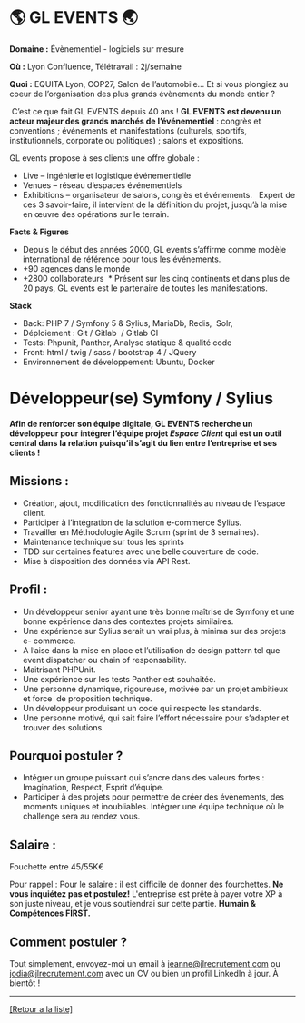 # 🌎 GL EVENTS 🌏

**Domaine :** Évènementiel - logiciels sur mesure

**Où :** Lyon Confluence, Télétravail : 2j/semaine

**Quoi :** EQUITA Lyon, COP27, Salon de l’automobile… Et si vous plongiez au coeur de l’organisation des plus grands évènements du monde entier ? 

 C’est ce que fait GL EVENTS depuis 40 ans ! **GL EVENTS est devenu un acteur majeur des grands marchés de l’événementiel** : congrès et conventions ; événements et manifestations (culturels, sportifs, institutionnels, corporate ou politiques) ; salons et expositions. 

GL events propose à ses clients une offre globale :  
* Live – ingénierie et logistique événementielle 
* Venues – réseau d’espaces événementiels 
* Exhibitions – organisateur de salons, congrès et événements.   Expert de ces 3 savoir-faire, il intervient de la définition du projet, jusqu’à la mise en œuvre des opérations sur le terrain.

**Facts & Figures**

* Depuis le début des années 2000, GL events s’affirme comme modèle international de référence pour tous les événements.
* +90 agences dans le monde 
* +2800 collaborateurs  * Présent sur les cinq continents et dans plus de 20 pays, GL events est le partenaire de toutes les manifestations.

**Stack**

* Back: PHP 7 / Symfony 5 & Sylius, MariaDb, Redis,  Solr,  
* Déploiement : Git / Gitlab  / Gitlab CI  
* Tests: Phpunit, Panther, Analyse statique & qualité code  
* Front: html / twig / sass / bootstrap 4 / JQuery  
* Environnement de développement: Ubuntu, Docker  

# Développeur(se) Symfony / Sylius   

**Afin de renforcer son équipe digitale, GL EVENTS recherche un développeur pour intégrer l’équipe projet *Espace Client* qui est un outil central dans la relation puisqu’il s’agit du lien entre l’entreprise et ses clients !**

## Missions :

* Création, ajout, modification des fonctionnalités au niveau de l’espace client.
* Participer à l’intégration de la solution e-commerce Sylius.
* Travailler en Méthodologie Agile Scrum (sprint de 3 semaines). 
* Maintenance technique sur tous les sprints 
* TDD sur certaines features avec une belle couverture de code.  
* Mise à disposition des données via API Rest. 

## Profil :

* Un développeur senior ayant une très bonne maîtrise de Symfony et une bonne expérience dans des contextes projets similaires. 
* Une expérience sur Sylius serait un vrai plus, à minima sur des projets e- commerce.
* A l’aise dans la mise en place et l’utilisation de design pattern tel que event dispatcher ou chain of responsability.
* Maitrisant PHPUnit.
* Une expérience sur les tests Panther est souhaitée.
* Une personne dynamique, rigoureuse, motivée par un projet ambitieux et force  de proposition technique. 
* Un développeur produisant un code qui respecte les standards. 
* Une personne motivé, qui sait faire l’effort nécessaire pour s’adapter et trouver des solutions.  

## Pourquoi postuler ?

* Intégrer un groupe puissant qui s’ancre dans des valeurs fortes : Imagination, Respect, Esprit d’équipe. 
* Participer à des projets pour permettre de créer des évènements, des moments uniques et inoubliables. 
Intégrer une équipe technique où le challenge sera au rendez vous.  

## Salaire :

Fouchette entre 45/55K€

Pour rappel : Pour le salaire : il est difficile de donner des fourchettes. **Ne vous inquiétez pas et postulez!** L'entreprise est prête à payer votre XP à son juste niveau, et je vous soutiendrai sur cette partie. **Humain & Compétences FIRST.**

## Comment postuler ?

Tout simplement, envoyez-moi un email à jeanne@jlrecrutement.com ou jodia@jlrecrutement.com avec un CV ou bien un profil LinkedIn à jour. À bientôt !

----
<a href="https://github.com/jlondiche/job-board-php/blob/master/README.md">[Retour a la liste]</a>

